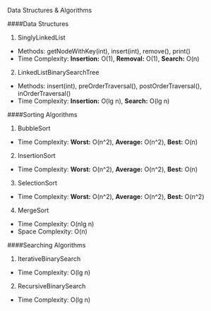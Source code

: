 Data Structures & Algorithms

####Data Structures
1. SinglyLinkedList
  *  Methods: getNodeWithKey(int), insert(int), remove(), print()
  *  Time Complexity: **Insertion:** O(1), **Removal:** O(1), **Search:** O(n)
2.  LinkedListBinarySearchTree
  * Methods: insert(int), preOrderTraversal(), postOrderTraversal(), inOrderTraversal()
  * Time Complexity: **Insertion:** O(lg n), **Search:** O(lg n)

####Sorting Algorithms

1. BubbleSort
  * Time Complexity: 
    **Worst:** O(n^2), **Average:** O(n^2), **Best:** O(n)
2. InsertionSort
  * Time Complexity:
    **Worst:** O(n^2), **Average:** O(n^2), **Best:** O(n)
3. SelectionSort
  * Time Complexity:
    **Worst:** O(n^2), **Average:** O(n^2), **Best:** O(n^2)
4. MergeSort
  * Time Complexity: O(nlg n)
  * Space Complexity: O(n)


####Searching Algorithms
1. IterativeBinarySearch
  * Time Complexity: O(lg n)
2. RecursiveBinarySearch
  * Time Complexity: O(lg n)

